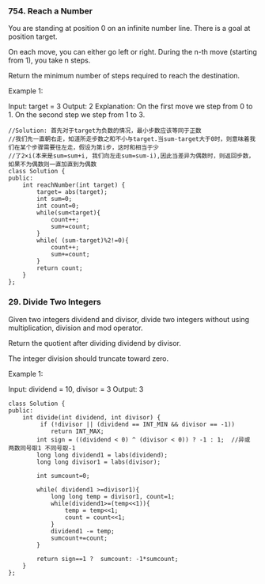 ### 754. Reach a Number

 You are standing at position 0 on an infinite number line. There is a goal at position target.

On each move, you can either go left or right. During the n-th move (starting from 1), you take n steps.

Return the minimum number of steps required to reach the destination.

Example 1:

Input: target = 3
Output: 2
Explanation:
On the first move we step from 0 to 1.
On the second step we step from 1 to 3.

```
//Solution: 首先对于target为负数的情况，最小步数应该等同于正数
//我们先一直朝右走，知道所走步数之和不小与target.当sum-target大于0时，则意味着我们在某个步骤需要往左走，假设为第i步，这时和相当于少
//了2×i(本来是sum=sum+i, 我们向左走sum=sum-i),因此当差异为偶数时，则返回步数，如果不为偶数则一直加直到为偶数
class Solution {
public:
    int reachNumber(int target) {
        target= abs(target);
        int sum=0;
        int count=0;
        while(sum<target){
            count++;
            sum+=count;
        }
        while( (sum-target)%2!=0){
            count++;
            sum+=count;
        }
        return count;
    }
};

```
### 29. Divide Two Integers
Given two integers dividend and divisor, divide two integers without using multiplication, division and mod operator.

Return the quotient after dividing dividend by divisor.

The integer division should truncate toward zero.

Example 1:

Input: dividend = 10, divisor = 3
Output: 3

```
class Solution {
public:
    int divide(int dividend, int divisor) {
         if (!divisor || (dividend == INT_MIN && divisor == -1))
            return INT_MAX;
        int sign = ((dividend < 0) ^ (divisor < 0)) ? -1 : 1;  //异或 两数同号取1 不同号取-1 
        long long dividend1 = labs(dividend);
        long long divisor1 = labs(divisor);
        
        int sumcount=0;
       
        while( dividend1 >=divisor1){
            long long temp = divisor1, count=1;
            while(dividend1>=(temp<<1)){
                temp = temp<<1;
                count = count<<1;
            }
            dividend1 -= temp;
            sumcount+=count;
        }
       
        return sign==1 ?  sumcount: -1*sumcount;
    }
};
```
